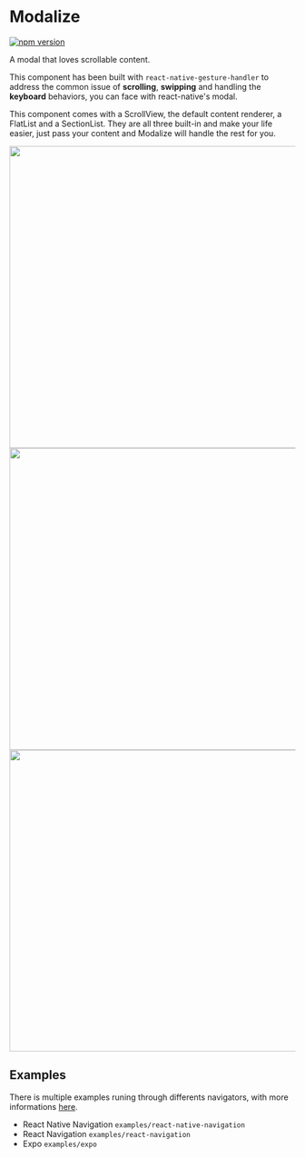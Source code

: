 # Modalize

[![npm version](https://badge.fury.io/js/react-native-modalize.svg)](https://badge.fury.io/js/react-native-modalize)

A modal that loves scrollable content.

This component has been built with `react-native-gesture-handler` to address the common issue of **scrolling**, **swipping** and handling the **keyboard** behaviors, you can face with react-native's modal.

This component comes with a ScrollView, the default content renderer, a FlatList and a SectionList. They are all three built-in and make your life easier, just pass your content and Modalize will handle the rest for you.

<p align="left">
  <img src="https://user-images.githubusercontent.com/937328/48359862-ca19bc80-e695-11e8-9e66-6ed182f3dd87.gif" height="532" />
  <img src="https://user-images.githubusercontent.com/937328/48358611-07307f80-e693-11e8-852d-a14200005b30.gif" height="532" />
  <img src="https://user-images.githubusercontent.com/937328/48358629-0dbef700-e693-11e8-8281-f86e280db7ac.gif" height="531" />
</p>

## Examples

There is multiple examples runing through differents navigators, with more informations [here](/EXAMPLES.md).

- React Native Navigation `examples/react-native-navigation`
- React Navigation `examples/react-navigation`
- Expo `examples/expo`
